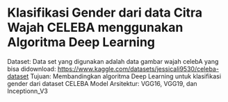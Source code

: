 # Klasifikasi Gender dari data Citra Wajah CELEBA menggunakan Algoritma Deep Learning
Dataset: Data set yang digunakan adalah data gambar wajah celebA yang bisa didownload: https://www.kaggle.com/datasets/jessicali9530/celeba-dataset
Tujuan: Membandingkan algoritma Deep Learning untuk klasifikasi gender dari dataset CELEBA
Model Arsitektur: VGG16, VGG19, dan Inceptionn_V3
